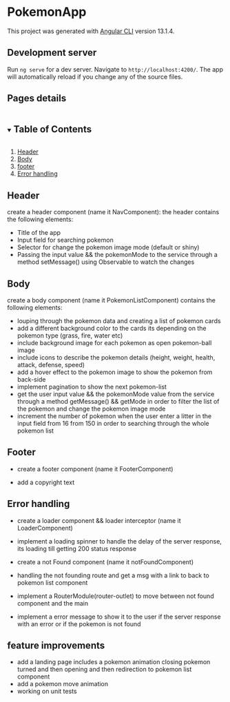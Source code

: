 # PokemonApp

This project was generated with [Angular CLI](https://github.com/angular/angular-cli) version 13.1.4.

## Development server

Run `ng serve` for a dev server. Navigate to `http://localhost:4200/`. The app will automatically reload if you change any of the source files.

## Pages details

<!-- TABLE OF CONTENTS -->
<details open="open">
  <summary><h2 style="display: inline-block">Table of Contents</h2></summary>
  <ol>
    <li><a href="#header">Header</a></li>
    <li><a href="#body">Body</a></li>
    <li><a href="#footer">footer</a></li>
    <li><a href="#error handling">Error handling</a></li>
  </ol>
</details>

## Header

create a header component (name it NavComponent):
the header contains the following elements:

- Title of the app
- Input field for searching pokemon
- Selector for change the pokemon image mode (default or shiny)
- Passing the input value && the pokemonMode to the service through a method setMessage() using Observable to watch the changes

## Body

create a body component (name it PokemonListComponent) contains the following elements:

- louping through the pokemon data and creating a list of pokemon cards
- add a different background color to the cards its depending on the pokemon type (grass, fire, water etc)
- include background image for each pokemon as open pokemon-ball image
- include icons to describe the pokemon details (height, weight, health, attack, defense, speed)
- add a hover effect to the pokemon image to show the pokemon from back-side
- implement pagination to show the next pokemon-list
- get the user input value && the pokemonMode value from the service through a method getMessage() && getMode in order to filter the list of the pokemon and change the pokemon image mode
- increment the number of pokemon when the user enter a litter in the input field from 16 from 150 in order to searching through the whole pokemon list

## Footer

- create a footer component (name it FooterComponent)

- add a copyright text

## Error handling

- create a loader component && loader interceptor (name it LoaderComponent)
- implement a loading spinner to handle the delay of the server response, its loading till getting 200 status response

- create a not Found component (name it notFoundComponent)
- handling the not founding route and get a msg with a link to back to pokemon list component

- implement a RouterModule(router-outlet) to move between not found component and the main
- implement a error message to show it to the user if the server response with an error or if the pokemon is not found

## feature improvements

- add a landing page includes a pokemon animation closing pokemon turned and then opening and then redirection to pokemon list component
- add a pokemon move animation
- working on unit tests
